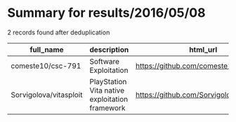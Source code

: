 
# Summary for results/2016/05/08
    
2 records found after deduplication

| full_name | description | html_url | matched_list | matched_count | pushed_at | size | stargazers_count | language | forks_count | vul_ids |
|------------------------|------------------------------------------------|-------------------------------------------|----------------|-----------------|---------------------------|--------|--------------------|------------|---------------|-----------|
| comeste10/csc-791 | Software Exploitation | https://github.com/comeste10/csc-791 | ['exploit'] | 1 | 2016-05-08 00:05:46+00:00 | 16 | 0 | Python | 0 | [] |
| Sorvigolova/vitasploit | PlayStation Vita native exploitation framework | https://github.com/Sorvigolova/vitasploit | ['exploit'] | 1 | 2016-05-08 20:11:03+00:00 | 116 | 5 | JavaScript | 0 | [] |
